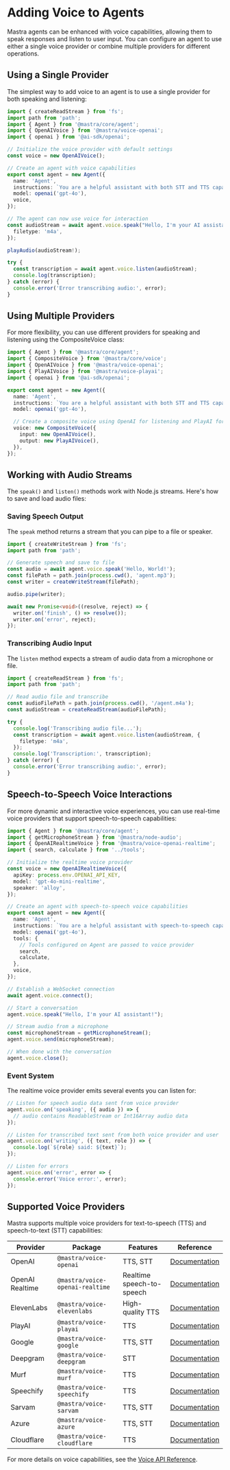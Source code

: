 # Adding Voice to Agents

Mastra agents can be enhanced with voice capabilities, allowing them to speak responses and listen to user input. You can configure an agent to use either a single voice provider or combine multiple providers for different operations.

## Using a Single Provider

The simplest way to add voice to an agent is to use a single provider for both speaking and listening:

```typescript
import { createReadStream } from 'fs';
import path from 'path';
import { Agent } from '@mastra/core/agent';
import { OpenAIVoice } from '@mastra/voice-openai';
import { openai } from '@ai-sdk/openai';

// Initialize the voice provider with default settings
const voice = new OpenAIVoice();

// Create an agent with voice capabilities
export const agent = new Agent({
  name: 'Agent',
  instructions: `You are a helpful assistant with both STT and TTS capabilities.`,
  model: openai('gpt-4o'),
  voice,
});

// The agent can now use voice for interaction
const audioStream = await agent.voice.speak("Hello, I'm your AI assistant!", {
  filetype: 'm4a',
});

playAudio(audioStream!);

try {
  const transcription = await agent.voice.listen(audioStream);
  console.log(transcription);
} catch (error) {
  console.error('Error transcribing audio:', error);
}
```

## Using Multiple Providers

For more flexibility, you can use different providers for speaking and listening using the CompositeVoice class:

```typescript
import { Agent } from '@mastra/core/agent';
import { CompositeVoice } from '@mastra/core/voice';
import { OpenAIVoice } from '@mastra/voice-openai';
import { PlayAIVoice } from '@mastra/voice-playai';
import { openai } from '@ai-sdk/openai';

export const agent = new Agent({
  name: 'Agent',
  instructions: `You are a helpful assistant with both STT and TTS capabilities.`,
  model: openai('gpt-4o'),

  // Create a composite voice using OpenAI for listening and PlayAI for speaking
  voice: new CompositeVoice({
    input: new OpenAIVoice(),
    output: new PlayAIVoice(),
  }),
});
```

## Working with Audio Streams

The `speak()` and `listen()` methods work with Node.js streams. Here's how to save and load audio files:

### Saving Speech Output

The `speak` method returns a stream that you can pipe to a file or speaker.

```typescript
import { createWriteStream } from 'fs';
import path from 'path';

// Generate speech and save to file
const audio = await agent.voice.speak('Hello, World!');
const filePath = path.join(process.cwd(), 'agent.mp3');
const writer = createWriteStream(filePath);

audio.pipe(writer);

await new Promise<void>((resolve, reject) => {
  writer.on('finish', () => resolve());
  writer.on('error', reject);
});
```

### Transcribing Audio Input

The `listen` method expects a stream of audio data from a microphone or file.

```typescript
import { createReadStream } from 'fs';
import path from 'path';

// Read audio file and transcribe
const audioFilePath = path.join(process.cwd(), '/agent.m4a');
const audioStream = createReadStream(audioFilePath);

try {
  console.log('Transcribing audio file...');
  const transcription = await agent.voice.listen(audioStream, {
    filetype: 'm4a',
  });
  console.log('Transcription:', transcription);
} catch (error) {
  console.error('Error transcribing audio:', error);
}
```

## Speech-to-Speech Voice Interactions

For more dynamic and interactive voice experiences, you can use real-time voice providers that support speech-to-speech capabilities:

```typescript
import { Agent } from '@mastra/core/agent';
import { getMicrophoneStream } from '@mastra/node-audio';
import { OpenAIRealtimeVoice } from '@mastra/voice-openai-realtime';
import { search, calculate } from '../tools';

// Initialize the realtime voice provider
const voice = new OpenAIRealtimeVoice({
  apiKey: process.env.OPENAI_API_KEY,
  model: 'gpt-4o-mini-realtime',
  speaker: 'alloy',
});

// Create an agent with speech-to-speech voice capabilities
export const agent = new Agent({
  name: 'Agent',
  instructions: `You are a helpful assistant with speech-to-speech capabilities.`,
  model: openai('gpt-4o'),
  tools: {
    // Tools configured on Agent are passed to voice provider
    search,
    calculate,
  },
  voice,
});

// Establish a WebSocket connection
await agent.voice.connect();

// Start a conversation
agent.voice.speak("Hello, I'm your AI assistant!");

// Stream audio from a microphone
const microphoneStream = getMicrophoneStream();
agent.voice.send(microphoneStream);

// When done with the conversation
agent.voice.close();
```

### Event System

The realtime voice provider emits several events you can listen for:

```typescript
// Listen for speech audio data sent from voice provider
agent.voice.on('speaking', ({ audio }) => {
  // audio contains ReadableStream or Int16Array audio data
});

// Listen for transcribed text sent from both voice provider and user
agent.voice.on('writing', ({ text, role }) => {
  console.log(`${role} said: ${text}`);
});

// Listen for errors
agent.voice.on('error', error => {
  console.error('Voice error:', error);
});
```

## Supported Voice Providers

Mastra supports multiple voice providers for text-to-speech (TTS) and speech-to-text (STT) capabilities:

| Provider        | Package                         | Features                  | Reference                                              |
| --------------- | ------------------------------- | ------------------------- | ------------------------------------------------------ |
| OpenAI          | `@mastra/voice-openai`          | TTS, STT                  | [Documentation](/docs/reference/voice/openai)          |
| OpenAI Realtime | `@mastra/voice-openai-realtime` | Realtime speech-to-speech | [Documentation](/docs/reference/voice/openai-realtime) |
| ElevenLabs      | `@mastra/voice-elevenlabs`      | High-quality TTS          | [Documentation](/docs/reference/voice/elevenlabs)      |
| PlayAI          | `@mastra/voice-playai`          | TTS                       | [Documentation](/docs/reference/voice/playai)          |
| Google          | `@mastra/voice-google`          | TTS, STT                  | [Documentation](/docs/reference/voice/google)          |
| Deepgram        | `@mastra/voice-deepgram`        | STT                       | [Documentation](/docs/reference/voice/deepgram)        |
| Murf            | `@mastra/voice-murf`            | TTS                       | [Documentation](/docs/reference/voice/murf)            |
| Speechify       | `@mastra/voice-speechify`       | TTS                       | [Documentation](/docs/reference/voice/speechify)       |
| Sarvam          | `@mastra/voice-sarvam`          | TTS, STT                  | [Documentation](/docs/reference/voice/sarvam)          |
| Azure           | `@mastra/voice-azure`           | TTS, STT                  | [Documentation](/docs/reference/voice/mastra-voice)    |
| Cloudflare      | `@mastra/voice-cloudflare`      | TTS                       | [Documentation](/docs/reference/voice/mastra-voice)    |

For more details on voice capabilities, see the [Voice API Reference](/docs/reference/voice/mastra-voice).
